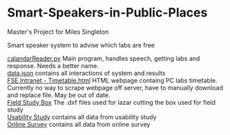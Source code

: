 # Smart-Speakers-in-Public-Places
Master's Project for Miles Singleton

Smart speaker system to advise which labs are free 

[calandarReader.py](https://github.com/virusnetwork/Smart-Speakers-in-Public-Places/blob/main/calandarReader.py) Main program, handles speech, getting labs and response. Needs a better name.<br/>
[data.json](https://github.com/virusnetwork/Smart-Speakers-in-Public-Places/blob/main/data.json) contains all interactions of system and results<br/>
[FSE Intranet - Timetable.html](https://github.com/virusnetwork/Smart-Speakers-in-Public-Places/blob/main/FSE%20Intranet%20-%20Timetable.html) HTML webpage containg PC labs timetable. Currently no way to scrape webpage off server, have to manually download and replace file. May be out of date.<br/>
[Field Study Box](https://github.com/virusnetwork/Smart-Speakers-in-Public-Places/tree/main/Field%20study%20box) The .dxf files used for lazar cutting the box used for field study<br/>
[Usability Study](https://github.com/virusnetwork/Smart-Speakers-in-Public-Places/tree/main/Usability%20Study) contains all data from usability study <br/>
[Online Survey](https://github.com/virusnetwork/Smart-Speakers-in-Public-Places/tree/main/Online%20Survey) contains all data from online survey<br/>
